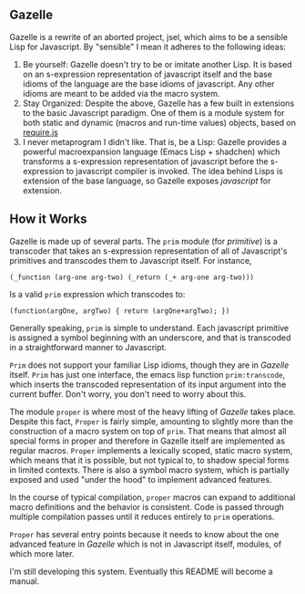 Gazelle
-------

Gazelle is a rewrite of an aborted project, jsel, which aims to be a
sensible Lisp for Javascript.  By "sensible" I mean it adheres to the
following ideas:

1.  Be yourself:
    Gazelle doesn't try to be or imitate another Lisp.   It is based
    on an s-expression representation of javascript itself and the
    base idioms of the language are the base idioms of javascript.
    Any other idioms are meant to be added via the macro system.
2.  Stay Organized:
    Despite the above, Gazelle has a few built in extensions to the
    basic Javascript paradigm.  One of them is a module system for
    both static and dynamic (macros and run-time values) objects,
    based on [require.js]() 
3.  I never metaprogram I didn't like.
    That is, be a Lisp: Gazelle provides a powerful macroexpansion
    language (Emacs Lisp + shadchen) which transforms a s-expression
    representation of javascript before the s-expression to javascript
    compiler is invoked.  The idea behind Lisps is extension of the
    base language, so Gazelle exposes _javascript_ for extension.

How it Works
------------

Gazelle is made up of several parts.  The `prim` module (for
_primitive_) is a transcoder that takes an s-expression representation
of all of Javascript's primitives and transcodes them to Javascript
itself.  For instance,

    (_function (arg-one arg-two) (_return (_+ arg-one arg-two)))

Is a valid `prim` expression which transcodes to:

    (function(argOne, argTwo) { return (argOne+argTwo); })

Generally speaking, `prim`  is simple to understand.  Each javascript
primitive is assigned a symbol beginning with an underscore, and that
is transcoded in a straightforward manner to Javascript.  

`Prim` does not support your familiar Lisp idioms, though they are in
_Gazelle_ itself.  `Prim` has just one interface, the emacs lisp
function `prim:transcode`, which inserts the transcoded representation
of its input argument into the current buffer.  Don't worry, you don't
need to worry about this.

The module `proper` is where most of the heavy lifting of _Gazelle_
takes place.  Despite this fact, `Proper` is fairly simple, amounting
to slightly more than the construction of a macro system on top of
`prim`.  That means that almost all special forms in proper and
therefore in Gazelle itself are implemented as regular macros.
`Proper` implements a lexically scoped, static macro system, which
means that it is possible, but not typical to, to shadow special forms
in limited contexts.  There is also a symbol macro system, which is
partially exposed and used "under the hood" to implement advanced
features.

In the course of typical compilation, `proper` macros can expand to
additional macro definitions and the behavior is consistent.  Code is
passed through multiple compilation passes until it reduces entirely
to `prim` operations.

`Proper` has several entry points because it needs to know about the
one advanced feature in _Gazelle_ which is not in Javascript itself,
modules, of which more later.

I'm still developing this system.  Eventually this README will become
a manual. 

